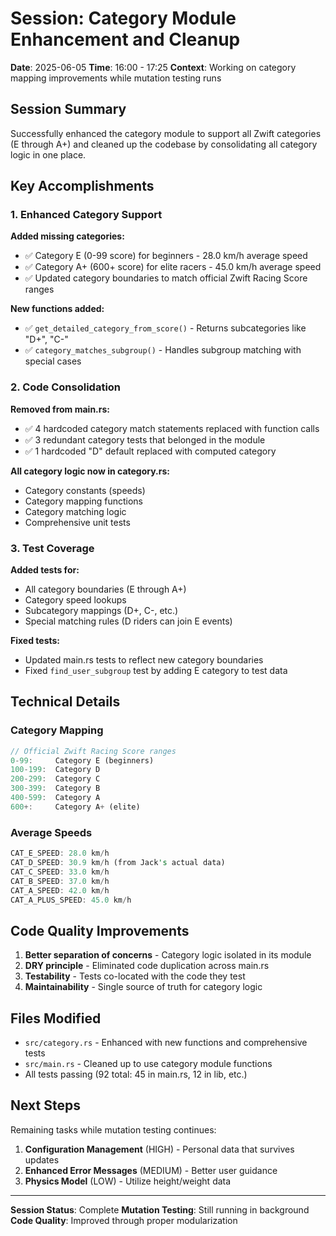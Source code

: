# Session: Category Module Enhancement and Cleanup

**Date**: 2025-06-05
**Time**: 16:00 - 17:25
**Context**: Working on category mapping improvements while mutation testing runs

## Session Summary

Successfully enhanced the category module to support all Zwift categories (E through A+) and cleaned up the codebase by consolidating all category logic in one place.

## Key Accomplishments

### 1. Enhanced Category Support

**Added missing categories:**
- ✅ Category E (0-99 score) for beginners - 28.0 km/h average speed
- ✅ Category A+ (600+ score) for elite racers - 45.0 km/h average speed
- ✅ Updated category boundaries to match official Zwift Racing Score ranges

**New functions added:**
- ✅ `get_detailed_category_from_score()` - Returns subcategories like "D+", "C-"
- ✅ `category_matches_subgroup()` - Handles subgroup matching with special cases

### 2. Code Consolidation

**Removed from main.rs:**
- ✅ 4 hardcoded category match statements replaced with function calls
- ✅ 3 redundant category tests that belonged in the module
- ✅ 1 hardcoded "D" default replaced with computed category

**All category logic now in category.rs:**
- Category constants (speeds)
- Category mapping functions
- Category matching logic
- Comprehensive unit tests

### 3. Test Coverage

**Added tests for:**
- All category boundaries (E through A+)
- Category speed lookups
- Subcategory mappings (D+, C-, etc.)
- Special matching rules (D riders can join E events)

**Fixed tests:**
- Updated main.rs tests to reflect new category boundaries
- Fixed `find_user_subgroup` test by adding E category to test data

## Technical Details

### Category Mapping
```rust
// Official Zwift Racing Score ranges
0-99:     Category E (beginners)
100-199:  Category D  
200-299:  Category C
300-399:  Category B
400-599:  Category A
600+:     Category A+ (elite)
```

### Average Speeds
```rust
CAT_E_SPEED: 28.0 km/h
CAT_D_SPEED: 30.9 km/h (from Jack's actual data)
CAT_C_SPEED: 33.0 km/h
CAT_B_SPEED: 37.0 km/h
CAT_A_SPEED: 42.0 km/h
CAT_A_PLUS_SPEED: 45.0 km/h
```

## Code Quality Improvements

1. **Better separation of concerns** - Category logic isolated in its module
2. **DRY principle** - Eliminated code duplication across main.rs
3. **Testability** - Tests co-located with the code they test
4. **Maintainability** - Single source of truth for category logic

## Files Modified

- `src/category.rs` - Enhanced with new functions and comprehensive tests
- `src/main.rs` - Cleaned up to use category module functions
- All tests passing (92 total: 45 in main.rs, 12 in lib, etc.)

## Next Steps

Remaining tasks while mutation testing continues:
1. **Configuration Management** (HIGH) - Personal data that survives updates
2. **Enhanced Error Messages** (MEDIUM) - Better user guidance
3. **Physics Model** (LOW) - Utilize height/weight data

---

**Session Status**: Complete
**Mutation Testing**: Still running in background
**Code Quality**: Improved through proper modularization